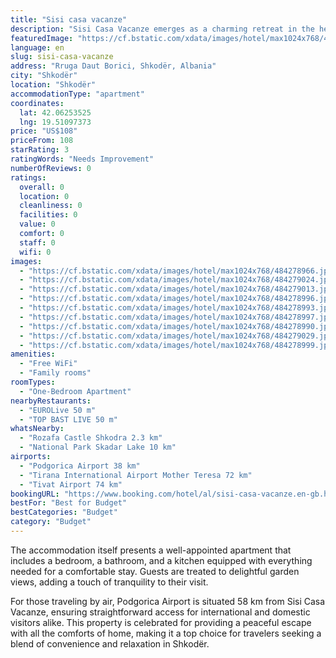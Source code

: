 ```yaml
---
title: "Sisi casa vacanze"
description: "Sisi Casa Vacanze emerges as a charming retreat in the heart of Shkodër, Shkoder County, offering guests a serene garden setting and the convenience of complimentary WiFi accessible across the premises."
featuredImage: "https://cf.bstatic.com/xdata/images/hotel/max1024x768/484278966.jpg?k=765b5f37b9599b55b0d66112dd3b071eef7a1131efed2e2eba4dabb7d16fbbcb&o=&hp=1"
language: en
slug: sisi-casa-vacanze
address: "Rruga Daut Borici, Shkodër, Albania"
city: "Shkodër"
location: "Shkodër"
accommodationType: "apartment"
coordinates:
  lat: 42.06253525
  lng: 19.51097373
price: "US$108"
priceFrom: 108
starRating: 3
ratingWords: "Needs Improvement"
numberOfReviews: 0
ratings:
  overall: 0
  location: 0
  cleanliness: 0
  facilities: 0
  value: 0
  comfort: 0
  staff: 0
  wifi: 0
images:
  - "https://cf.bstatic.com/xdata/images/hotel/max1024x768/484278966.jpg?k=765b5f37b9599b55b0d66112dd3b071eef7a1131efed2e2eba4dabb7d16fbbcb&o=&hp=1"
  - "https://cf.bstatic.com/xdata/images/hotel/max1024x768/484279024.jpg?k=db33719c891c020b389dc88f42025837f71e2f12ba6402cb1492a75fb919fa33&o=&hp=1"
  - "https://cf.bstatic.com/xdata/images/hotel/max1024x768/484279013.jpg?k=68e492a41f2767076018c56f6be82941b2b813ba270054107c338c98d908b167&o=&hp=1"
  - "https://cf.bstatic.com/xdata/images/hotel/max1024x768/484278996.jpg?k=a68e1ee044c813c039bb607b3c8ad8a392099ef7d2ada71bff9362366d553e56&o=&hp=1"
  - "https://cf.bstatic.com/xdata/images/hotel/max1024x768/484278993.jpg?k=d433c8fa917f499c2fe41d4164378299c0b16459753bc44a5431aa325e41f35c&o=&hp=1"
  - "https://cf.bstatic.com/xdata/images/hotel/max1024x768/484278997.jpg?k=45dc2178816869f6817e4b396550b67aae16b31b9702d7dd250932f5130ccbde&o=&hp=1"
  - "https://cf.bstatic.com/xdata/images/hotel/max1024x768/484278990.jpg?k=a4684b4cc9c369fa45de4a154014acb5d4d2a76ad720b3e5c878a050b1309f30&o=&hp=1"
  - "https://cf.bstatic.com/xdata/images/hotel/max1024x768/484279029.jpg?k=fb14b235dd2d6929a4fc8250ac8d2e88804c0dbb148ad38b6a8681b6aa1d002e&o=&hp=1"
  - "https://cf.bstatic.com/xdata/images/hotel/max1024x768/484278999.jpg?k=da8379d72d9771b07cfcbd35a2ec326b4b6a611c6857ba9fed4f3eb6decfe7c1&o=&hp=1"
amenities:
  - "Free WiFi"
  - "Family rooms"
roomTypes:
  - "One-Bedroom Apartment"
nearbyRestaurants:
  - "EUROLive 50 m"
  - "TOP BAST LIVE 50 m"
whatsNearby:
  - "Rozafa Castle Shkodra 2.3 km"
  - "National Park Skadar Lake 10 km"
airports:
  - "Podgorica Airport 38 km"
  - "Tirana International Airport Mother Teresa 72 km"
  - "Tivat Airport 74 km"
bookingURL: "https://www.booking.com/hotel/al/sisi-casa-vacanze.en-gb.html?aid=8035640"
bestFor: "Best for Budget"
bestCategories: "Budget"
category: "Budget"
---
```


The accommodation itself presents a well-appointed apartment that includes a bedroom, a bathroom, and a kitchen equipped with everything needed for a comfortable stay. Guests are treated to delightful garden views, adding a touch of tranquility to their visit.

For those traveling by air, Podgorica Airport is situated 58 km from Sisi Casa Vacanze, ensuring straightforward access for international and domestic visitors alike. This property is celebrated for providing a peaceful escape with all the comforts of home, making it a top choice for travelers seeking a blend of convenience and relaxation in Shkodër.